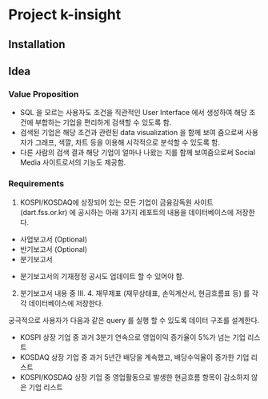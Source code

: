 # Project k-insight

## Installation

## Idea

### Value Proposition
 - SQL 을 모르는 사용자도 조건을 직관적인 User Interface 에서 생성하여 해당 조건에 부합하는 기업을 편리하게 검색할 수 있도록 함.
 - 검색된 기업은 해당 조건과 관련된 data visualization 을 함께 보여 줌으로써 사용자가 그래프, 색깔, 차트 등을 이용해 시각적으로 분석할 수 있도록 함.
 - 다른 사람의 검색 결과 해당 기업이 얼마나 나왔는 지를 함께 보여줌으로써 Social Media 사이트로서의 기능도 제공함.

### Requirements
1. KOSPI/KOSDAQ에 상장되어 있는 모든 기업이 금융감독원 사이트 (dart.fss.or.kr) 에 공시하는 아래 3가지 레포트의 내용을 데이터베이스에 저장한다.
 - 사업보고서 (Optional)
 - 반기보고서 (Optional)
 - 분기보고서
 * 분기보고서의 기재정정 공시도 업데이트 할 수 있어야 함.

2. 분기보고서 내용 중 III. 4. 재무제표 (재무상태표, 손익계산서, 현금흐름표 등) 를 각각 데이터베이스에 저장한다.

궁극적으로 사용자가 다음과 같은 query 를 실행 할 수 있도록 데이터 구조를 설계한다.
 - KOSPI 상장 기업 중 과거 3분기 연속으로 영업이익 증가율이 5%가 넘는 기업 리스트
 - KOSDAQ 상장 기업 중 과거 5년간 배당을 계속했고, 배당수익율이 증가한 기업 리스트
 - KOSPI/KOSDAQ 상장 기업 중 영업활동으로 발생한 현금흐름 항목이 감소하지 않은 기업 리스트






